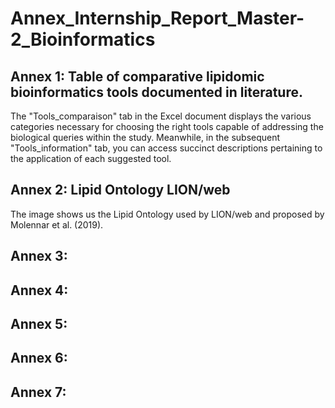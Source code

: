 # Annex_Internship_Report_Master-2_Bioinformatics

## Annex 1: Table of comparative lipidomic bioinformatics tools documented in literature.
The "Tools_comparaison" tab in the Excel document displays the various categories necessary for choosing the right tools capable of addressing the biological queries within the study. Meanwhile, in the subsequent "Tools_information" tab, you can access succinct descriptions pertaining to the application of each suggested tool.

## Annex 2: Lipid Ontology LION/web
The image shows us the Lipid Ontology used by LION/web and proposed by Molennar et al. (2019).

## Annex 3: 

## Annex 4:
## Annex 5:
## Annex 6:
## Annex 7: 
